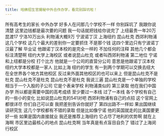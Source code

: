 ```yaml
---
title: 哈佛招生官揭秘中外合作办学，看完别踩坑啦！
---
```

所有高考生的家长
中外办学
好多人在问那几个学校不一样
你别踩坑了
我跟你说清楚
这里边钱都是最次要的问题
我一句话就把钱给你说完了
上纽最贵一年20万
昆渡17 宁洛10万出头
利物浦大概9万
宁波诺丁汉
上海纽约
昆山杜克
西郊利物浦
这几个学校
这几个最大的差别你一定要抓住
不是那个钱
这四个里边只有宁波诺丁汉最了解
毕业证
他跟诺丁汉本校的是完全一样的
不加任何的注释
其他几个都会标注清楚啊
纽约大学上海校区
或者说昆山杜克
或者叫西郊利物浦
第二地位
宁诺和上纽都是分校
打个比方
他就是一个公司的直营分公司
意思是他跟诺丁汉本校
纽约大学本校都是一家人
比如上海
纽约的学生
有一到两个学期可以交换去纽大
在全世界各个地方其他校区
反过来外面其他校区的也可以来上
但是昆山杜克不是杜克
昆山杜克不是杜克
昆山杜克不是杜克
我说三遍
昆山杜克是一个单独的学校
相当于一个入股的子公司
它是个表亲学校
利物浦类似的
第三录取
他在我们中国办学
所以都是需要中国的高考成绩
至少要过一本线
过了一本线
各个学校有自己的一些小的变化
比如说昆山杜克的541对吧
西郊利物浦有自己的点招
这个官网上都很详尽
你们自己可以查
我把差别告诉你就好了
第四出路不一样如
果出国继续读研究生
这几个学校都有不错的录取
但是比如像宁诺
他的英国就走的比美国要更好一些
如果是国内直接就业
我还是推荐上海纽约
它占尽了地利的优势啊
就在上海啊
市区里边最核心的地点
昆山杜克啊
当年真是有点盲目自负了
错过了上海闵行校区
